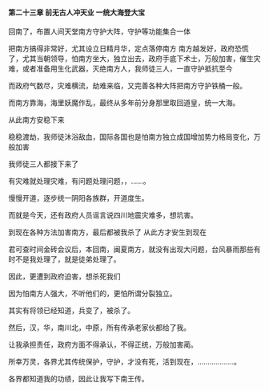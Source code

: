 #### 第二十三章 前无古人冲天业 一统大海登大宝


回南了，布置人间天堂南方守护大阵，守护等功能集合一体

把南方搞得非常好，尤其设立日精月华，定点落停南方
南方越发好，政府恐慌了，尤其当朝领导，怕南方坐大，独立出去，政府手底下术士，万般加害，催生灾难，或者准备用生化武器，灭绝南方人，我师徒三人，一直守护抵抗至今

而政府气数尽，灾难横流，劫难来临，又完善各种大阵把南方守护铁桶一般。

而南方靠海，海里妖魔作乱，最终从多年前分身那里取回道皇，统一大海。

从此南方安稳下来

稳稳渡劫，我师徒沐浴敌血，国际各国也是怕南方独立成国增加势力格局变化，万般加害

我师徒三人都接下来了

有灾难就处理灾难，有问题处理问题，，……。

慢慢开道，逐步统一阴阳各族群，开道度生。

而就是今天，还有政府人员谣言说四川地震灾难多，想坑害。

到现在各种方法加害南方，最后都被我杀了
从此方才安生到现在

君可查时间金砖会议后，本回南，闽夏南方，就没有出现大问题，台风暴雨那些有时不是我处理了，就是徒弟处理了。

因此，更遭到政府迫害，想杀死我们

因为怕南方人强大，不听他们的，更怕所谓分裂独立。

其实有将领已经知道，兵变了，被杀了。

然后，汉，华，南川北，中原，所有传承老家伙都给了我。

让我承担责任，政府方面不得承认，不得正统，万般加害蔺。

所幸万灵，各界尤其传统保护，守护，才没有死，活到现在，………………。

各界都知道我的功绩，因此让我写下南王传。




